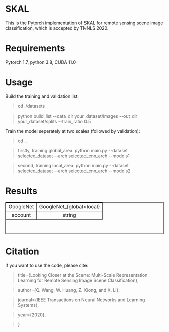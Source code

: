 # SKAL
This is the Pytorch implementation of SKAL for remote sensing scene image classification, which is accepted by TNNLS 2020.

# Requirements
Pytorch 1.7, python 3.8, CUDA 11.0

# Usage
Build the training and validation list:
> cd ./datasets 

> python build_list  --data_dir your_dataset/images  --out_dir your_dataset/splits  --train_ratio 0.5

Train the model seperately at two scales (followed by validation):

> cd ..

> firstly, training global_area: python main.py  --dataset selected_dataset  --arch selected_cnn_arch  --mode s1 

> second, training local_area:   python main.py  --dataset selected_dataset  --arch selected_cnn_arch  --mode s2 

# Results
<table border="1px" align="center" bordercolor="black" width="80%" height="100px">
    <tr align="center">
        <td>GoogleNet</td>
        <td>GoogleNet_{global+local}</td>
    </tr>
    <tr align="center">
        <td>account</td>
        <td>string</td>
    </tr>
</table>

# Citation
If you want to use the code, please cite: 
> title={Looking Closer at the Scene: Multi-Scale Representation Learning for Remote Sensing Image Scene Classification},

> author={Q. Wang, W. Huang, Z. Xiong, and X. Li},

> journal={IEEE Transactions on Neural Networks and Learning Systems},

> year={2020},

> }
